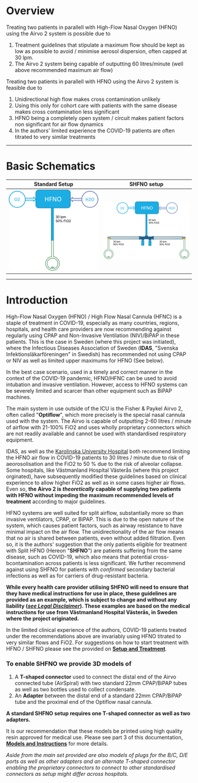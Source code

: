 # Overview

Treating two patients in parallell with High-Flow Nasal Oxygen (HFNO) using the Airvo 2 system is possible due to

1. Treatment guidelines that stipulate a maximum flow should be kept as low as possible to avoid / minimise aerosol dispersion, often capped at 30 lpm.
2. The Airvo 2 system being capable of outputting 60 litres/minute (well above recommended maximum air flow)

Treating two patients in parallell with HFNO using the Airvo 2 system is feasible due to

1. Unidirectional high flow makes cross contamination unlikely
2. Using this only for cohort care with patients with the same disease makes cross contamination less significant
3. HFNO being a completely open system / circuit makes patient factors non significant for air flow dynamics
4. In the authors' limited experience the COVID-19 patients are often titrated to very similar treatments

---

# Basic Schematics

| Standard Setup                                                                                     | SHFNO setup                                                                         |
| -------------------------------------------------------------------------------------------------- | ----------------------------------------------------------------------------------- |
| ![Standard HFNO Setup](../../Meta/Schematics%20and%20Renders/HFNOschema.png 'Standard HFNO Setup') | ![SHFNO Setup](../../Meta/Schematics%20and%20Renders/SHFNOschema.png 'SHFNO Setup') |

---

# Introduction

High-Flow Nasal Oxygen (HFNO) / High Flow Nasal Cannula (HFNC) is a staple of treatment in COVID-19, especially as many countries, regions, hospitals, and health care providers are now recommending against regularly using CPAP and Non-Invasive Ventilation (NIV)/BiPAP in these patients. This is the case in Sweden (where this project was initiated), where the Infectious Diseases Association of Sweden (**IDAS**, "Svenska Infektionsläkarföreningen" in Swedish) has recommended not using CPAP or NIV as well as limited upper maximums for HFNO (See below).

In the best case scenario, used in a timely and correct manner in the context of the COVID-19 pandemic, HFNO/HFNC can be used to avoid intubation and invasive ventilation. However, access to HFNO systems can be severely limited and scarcer than other equipment such as BiPAP machines.

The main system in use outside of the ICU is the Fisher & Paykel Airvo 2, often called "**Optiflow**", which more precisely is the special nasal cannula used with the system. The Airvo is capable of outputting 2-60 litres / minute of airflow with 21-100% FiO2 and uses wholly proprietary connectors which are not readily available and cannot be used with standardised respiratory equipment.

IDAS, as well as the [Karolinska University Hospital](https://strummet.files.wordpress.com/2020/03/pmi-karolinska-covid-19-lungsvikt-intubation-ventilatorbeh-2020-03-19.pdf) both recommend limiting the HFNO air flow in COVID-19 patients to 30 litres / minute due to risk of aeorosolisation and the FiO2 to 50 % due to the risk of alveolar collapse. Some hospitals, like Västmanland Hospital Västerås (where this project orginated), have subsequently modified these guidelines based on clinical experience to allow higher FiO2 as well as in some cases higher air flows. Even so, **the Airvo 2 is _theoretically_ capable of supplying two patients with HFNO without impeding the maximum recommended levels of treatment** according to major guidelines.

HFNO systems are well suited for split airflow, substantially more so than invasive ventilators, CPAP, or BiPAP. This is due to the open nature of the system, which causes patient factors, such as airway resistance to have minimal impact on the air flow. The unidirectionality of the air flow means that no air is shared between patients, even without added filtration. Even so, it is the authors' suggestion that the only patients eligible for treatment with Split HFNO (Hereon "**SHFNO**") are patients suffering from the same disease, such as COVID-19, which also means that potential cross-bcontamination across patients is less significant. We further recommend against using SHFNO for patients with _confirmed_ secondary bacterial infections as well as for carriers of drug-resistant bacteria.

**While every health care provider utilising SHFNO will need to ensure that they have medical instructions for use in place, these guidelines are provided as an example, which is subject to change and without any liability (_[see Legal Disclaimer](00%20about%20this%20documentation.html)_). These examples are based on the medical instructions for use from Västmanland Hospital Västerås, in Sweden where the project originated.**

In the limited clinical experience of the authors, COVID-19 patients treated under the recommendations above are invariably using HFNO titrated to very similar flows and FiO2. For suggestions on how to start treatment with HFNO / SHFNO please see the provided on [**Setup and Treatment**](04%20setup%20and%20treatment.html).

### To enable SHFNO we provide 3D models of

1. A **T-shaped connector** used to connect the distal end of the Airvo connected tube (AirSpiral) with two standard 22mm CPAP/BiPAP tubes as well as two bottles used to collect condensate.
2. An **Adapter** between the distal end of a standard 22mm CPAP/BiPAP tube and the proximal end of the Optiflow nasal cannula.

**A standard SHFNO setup requires one T-shaped connector as well as two adapters.**

It is our recommendation that these models be printed using high quality resin approved for medical use. Please see part 3 of this documentation, [**Models and Instructions**](03%20models%20and%20instructions.html) for more details.

_Aside from the main set provided are also models of plugs for the B/C, D/E ports as well as other adapters and an alternate T-shaped connector enabling the proprietary connectors to connect to other standardised connectors as setup might differ across hospitals._
